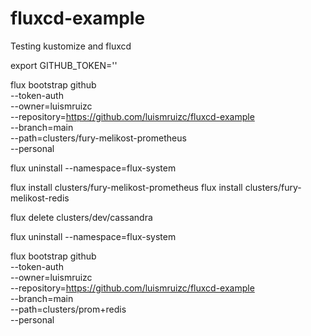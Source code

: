 # fluxcd-example
Testing kustomize and fluxcd

export GITHUB_TOKEN=''

  flux bootstrap github \
  --token-auth \
  --owner=luismruizc \
  --repository=https://github.com/luismruizc/fluxcd-example \
  --branch=main \
  --path=clusters/fury-melikost-prometheus \
  --personal

flux uninstall --namespace=flux-system

flux install clusters/fury-melikost-prometheus
flux install clusters/fury-melikost-redis 

flux delete clusters/dev/cassandra

flux uninstall --namespace=flux-system


  flux bootstrap github \
  --token-auth \
  --owner=luismruizc \
  --repository=https://github.com/luismruizc/fluxcd-example \
  --branch=main \
  --path=clusters/prom+redis \
  --personal